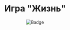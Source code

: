 <h1 align="center">Игра "Жизнь"</h1>

<p align="center">
<img alt="Badge" src="https://github.com/djess-v/otus--homework--11/actions/workflows/sanity-check.yml/badge.svg" />
</p>
